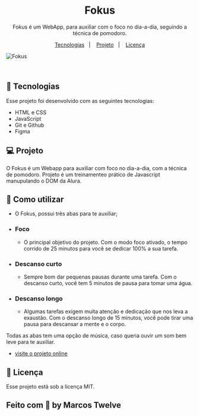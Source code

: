 <h1 align="center"> Fokus </h1>

<p align="center">
  Fokus é um WebApp, para auxiliar com o foco no dia-a-dia, seguindo a técnica de pomodoro. <br/>
</p>

<p align="center">
  <a href="#-tecnologias">Tecnologias</a>&nbsp;&nbsp;&nbsp;|&nbsp;&nbsp;&nbsp;
  <a href="#-projeto">Projeto</a>&nbsp;&nbsp;&nbsp;|&nbsp;&nbsp;&nbsp;
  <a href="#memo-licença">Licença</a>
</p>

![Fokus](https://github.com/marcostwelve/fokus/assets/94411600/1b44aacb-a058-4cf1-b21d-22100331bc16)


<br>

## 🚀 Tecnologias

Esse projeto foi desenvolvido com as seguintes tecnologias:

- HTML e CSS
- JavaScript
- Git e Github
- Figma

## 💻 Projeto

O Fokus é um Webapp para auxiliar com foco no dia-a-dia, com a técnica de pomodoro.
Projeto é um treinamenteo prático de Javascript manupulando o DOM da Alura.

## 🧠 Como utilizar

* O Fokus, possui três abas para te auxiliar;
- ### Foco
  - O principal objetivo do projeto. Com o modo foco ativado, o tempo corrido de 25 minutos para você se dedicar 100% a sua tarefa.
- ### Descanso curto
  - Sempre bom dar pequenas pausas durante uma tarefa. Com o descanso curto, você tem 5 minutos de pausa para tomar uma água.
- ### Descanso longo
  - Algumas tarefas exigem muita atenção e dedicação que nos leva a exaustão. Com o descanso longo de 15 minutos, você pode tirar uma pausa para descansar a mente e o corpo.

Todas as abas tem uma opção de música, caso queria ouvir um som bem leve para te auxiliar.

- [visite o projeto online](https://fokus-two-iota.vercel.app/)



## :memo: Licença

Esse projeto está sob a licença MIT.

Feito com 💜 by Marcos Twelve
---
